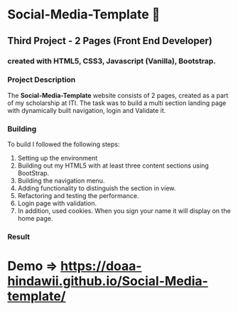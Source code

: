 # Social-Media-Template 📱

## Third Project - 2 Pages (Front End Developer)

### created with HTML5, CSS3, Javascript (Vanilla), Bootstrap.

### Project Description
The **Social-Media-Template** website consists of 2 pages, created as a part of my scholarship at ITI.
The task was to build a multi section landing page with dynamically built navigation, login and Validate it. 

### Building
To build I followed the following steps: 

1. Setting up the environment
1. Building out my HTML5 with at least three content sections using BootStrap.
1. Building the navigation menu.
1. Adding functionality to distinguish the section in view.
1. Refactoring and testing the performance.
1. Login page with validation.
1. In addition, used cookies. When you sign your name it will display on the home page.

### Result 


# Demo => https://doaa-hindawii.github.io/Social-Media-template/
